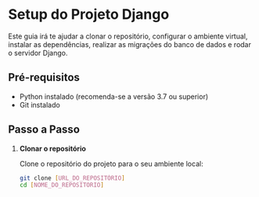 # Setup do Projeto Django

Este guia irá te ajudar a clonar o repositório, configurar o ambiente virtual, instalar as dependências, realizar as migrações do banco de dados e rodar o servidor Django.

## Pré-requisitos

- Python instalado (recomenda-se a versão 3.7 ou superior)
- Git instalado

## Passo a Passo

1. **Clonar o repositório**

   Clone o repositório do projeto para o seu ambiente local:

   ```bash
   git clone [URL_DO_REPOSITÓRIO]
   cd [NOME_DO_REPOSITORIO]
